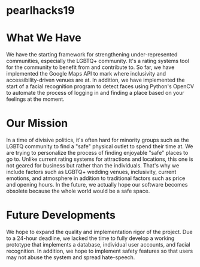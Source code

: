 # pearlhacks19

# What We Have
We have the starting framework for strengthening under-represented communities, especially the LGBTQ+ community. It's a rating systems tool for the community to benefit from and contribute to. So far, we have implemented the Google Maps API to mark where inclusivity and accessibility-driven venues are at. In addition, we have implemented the start of a facial recognition program to detect faces using Python's OpenCV to automate the process of logging in and finding a place based on your feelings at the moment. 

# Our Mission
In a time of divisive politics, it's often hard for minority groups such as the LGBTQ community to find a "safe" physical outlet to spend their time at. We are trying to personalize the process of finding enjoyable "safe" places to go to. Unlike current rating systems for attractions and locations, this one is not geared for business but rather than the individuals. That's why we include factors such as LGBTQ+ wedding venues, inclusivity, current emotions, and atmosphere in addition to traditional factors such as price and opening hours. In the future, we actually hope our software becomes obsolete because the whole world would be a safe space. 

# Future Developments
We hope to expand the quality and implementation rigor of the project. Due to a 24-hour deadline, we lacked the time to fully develop a working prototype that implements a database, individual user accounts, and facial recognition. In addition, we hope to implement safety features so that users may not abuse the system and spread hate-speech. 
